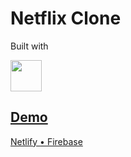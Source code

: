 <h1>Netflix Clone</h1>
<p>Built with</p>
<a href="https://en.wikipedia.org/wiki/React_(JavaScript_library)"><img src="https://upload.wikimedia.org/wikipedia/commons/a/a7/React-icon.svg" alt=" " width=50px,</a>
  
  <h2>Demo</h2>
<a href="https://netflix-clone-sg.netlify.com" >Netlify </a>
<a href="https://netflix-clone-fcc48.web.app/" >• Firebase </a>

